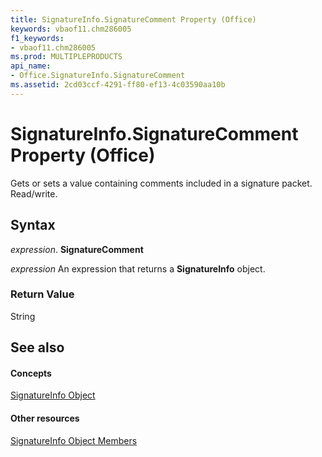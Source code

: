 ```yaml
---
title: SignatureInfo.SignatureComment Property (Office)
keywords: vbaof11.chm286005
f1_keywords:
- vbaof11.chm286005
ms.prod: MULTIPLEPRODUCTS
api_name:
- Office.SignatureInfo.SignatureComment
ms.assetid: 2cd03ccf-4291-ff80-ef13-4c03590aa10b
---
```



# SignatureInfo.SignatureComment Property (Office)

Gets or sets a value containing comments included in a signature packet. Read/write.


## Syntax

 _expression_. **SignatureComment**

 _expression_ An expression that returns a **SignatureInfo** object.


### Return Value

String


## See also


#### Concepts


[SignatureInfo Object](signatureinfo-object-office.md)
#### Other resources


[SignatureInfo Object Members](signatureinfo-members-office.md)

